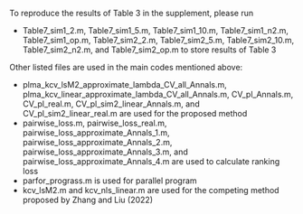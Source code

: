 To reproduce the results of Table 3 in the supplement, please run

- Table7_sim1_2.m, Table7_sim1_5.m, Table7_sim1_10.m, Table7_sim1_n2.m, Table7_sim1_op.m, Table7_sim2_2.m, Table7_sim2_5.m, Table7_sim2_10.m, Table7_sim2_n2.m, and Table7_sim2_op.m to store results of Table 3

Other listed files are used in the main codes mentioned above:

- plma_kcv_lsM2_approximate_lambda_CV_all_Annals.m, plma_kcv_linear_approximate_lambda_CV_all_Annals.m, CV_pl_Annals.m, CV_pl_real.m, CV_pl_sim2_linear_Annals.m, and CV_pl_sim2_linear_real.m are used for the proposed method
- pairwise_loss.m, pairwise_loss_real.m, pairwise_loss_approximate_Annals_1.m, pairwise_loss_approximate_Annals_2.m, pairwise_loss_approximate_Annals_3.m, and pairwise_loss_approximate_Annals_4.m are used to calculate ranking loss
- parfor_prograss.m is used for parallel program
- kcv_lsM2.m and kcv_nls_linear.m are used for the competing method proposed by Zhang and Liu (2022)
